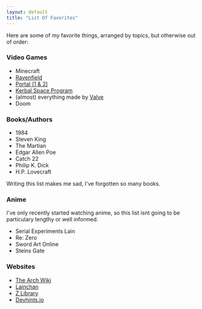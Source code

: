 ```yaml
---
layout: default
title: "List Of Favorites"
---
```


<!--<li><a data-text="" href="" target="_blank"></a></li>-->

<l>Here are some of my favorite things, arranged by topics, but otherwise out of order:</l>

<h3>Video Games</h3>
<ul>
<li><a data-text="Minecraft" >Minecraft</a></li>
<li><a data-text="Ravenfield" href="https://store.steampowered.com/app/636480/Ravenfield/" target="_blank">Ravenfield</a></li>
<li><a data-text="Portal (1 & 2)" href="https://store.steampowered.com/app/400/Portal/" target="_blank">Portal (1 & 2)</a></li>
<li><a data-text="Kerbal Space Program" href="https://store.steampowered.com/app/220200/Kerbal_Space_Program/" target="_blank">Kerbal Space Program</a></li>
<li>(almost) everything made by <a data-text="Valve" href="https://store.steampowered.com/developer/valve" target="_blank">Valve</a></li>
<li>Doom</li>
</ul>
<h3>Books/Authors</h3>
<ul>
<li>1984</li>
<li>Steven King</li>
<li>The Martian</li>
<li>Edgar Allen Poe</li>
<li>Catch 22</li>
<li>Philip K. Dick</li>
<li>H.P. Lovecraft</li>
</ul>
Writing this list makes me sad, I've forgotten so many books.
<h3>Anime</h3>
I've only recently started watching anime, so this list isnt going to be particulary lengthy or well informed.
<ul>
<li>Serial Experiments Lain</li>
<li>Re: Zero</li>
<li>Sword Art Online</li>
<li>Steins Gate</li>
</ul>
<h3>Websites</h3>
<ul>
<li><a data-text="The Arch Wiki" href="https://wiki.archlinux.org/" target="_blank">The Arch Wiki</a></li>
<li><a data-text="Lainchan" href="https://lainchan.org/" target="_blank">Lainchan</a></li>
<li><a data-text="Z Library" href="https://z-lib.org/" target="_blank">Z Library</a></li>
<li><a data-text="Devhints.io" href="https://devhints.io/" target="_blank">Devhints.io</a></li>
</ul>
